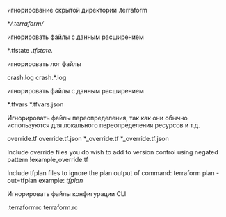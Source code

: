 игнорирование скрытой директории .terraform

**/.terraform/*

игнорировать файлы с данным расширением

*.tfstate
*.tfstate.*

игнорировать лог файлы

crash.log
crash.*.log

игнорировать файлы с данным расширением

*.tfvars
*.tfvars.json

 Игнорировать файлы переопределения, так как они обычно используются для локального переопределения ресурсов и т.д.

override.tf
override.tf.json
*_override.tf
*_override.tf.json

Include override files you do wish to add to version control using negated pattern
!example_override.tf

Include tfplan files to ignore the plan output of command: terraform plan -out=tfplan
example: *tfplan*

Игнорировать файлы конфигурации CLI


.terraformrc
terraform.rc